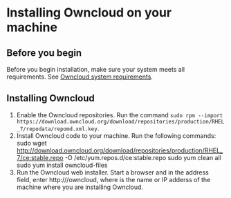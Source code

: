 # Installing Owncloud on your machine

## Before you begin

Before you begin installation, make sure your system meets all requirements.  See [Owncloud system requirements](rh_oc_system_requirements.html).

## Installing Owncloud

1. Enable the Owncloud repositories.  Run the command `sudo rpm --import https://download.owncloud.org/download/repositories/production/RHEL_7/repodata/repomd.xml.key`.
2. Install Owncloud code to your machine.  Run the following commands:  
    sudo wget http://download.owncloud.org/download/repositories/production/RHEL_7/ce:stable.repo -O /etc/yum.repos.d/ce:stable.repo
    sudo yum clean all
    sudo yum install owncloud-files
3. Run the Owncloud web installer.  Start a browser and in the address field, enter http://<hostname>/owncloud, where <hostname> is the name or IP adderss of the machine where you are installing Owncloud.  
